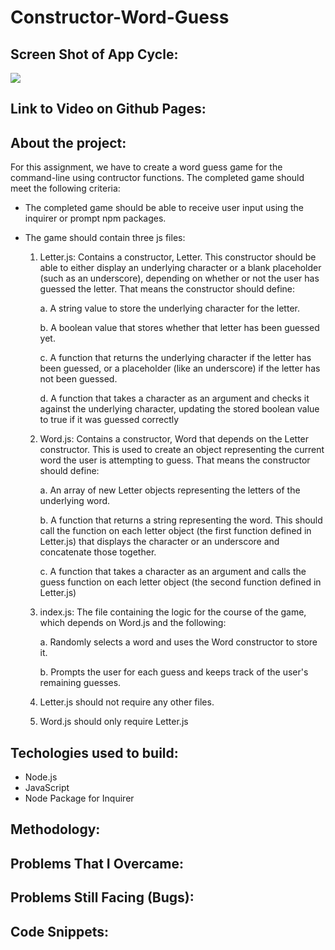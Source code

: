 # Constructor-Word-Guess

## Screen Shot of App Cycle:

![](images/screen-shot-main.png)


## Link to Video on Github Pages:



## About the project:

For this assignment, we have to create a word guess game for the command-line using contructor functions. The completed game should meet the following criteria:

  * The completed game should be able to receive user input using the inquirer or prompt npm packages.
  
  * The game should contain three js files:
  
      1. Letter.js: Contains a constructor, Letter. This constructor should be able to either display an underlying character or a blank placeholder (such as an underscore), depending on whether or not the user has guessed the letter. That means the constructor should define:
   
         a. A string value to store the underlying character for the letter.

         b. A boolean value that stores whether that letter has been guessed yet.

         c. A function that returns the underlying character if the letter has been guessed, or a placeholder (like an underscore) if the letter has not been guessed.

         d. A function that takes a character as an argument and checks it against the underlying character, updating the stored boolean value to true if it was guessed correctly 
         
      2. Word.js: Contains a constructor, Word that depends on the Letter constructor. This is used to create an object representing the current word the user is attempting to guess. That means the constructor should define:

         a. An array of new Letter objects representing the letters of the underlying word.
   
         b. A function that returns a string representing the word. This should call the function on each letter object (the first function defined in Letter.js) that displays the character or an underscore and concatenate those together.
    
         c. A function that takes a character as an argument and calls the guess function on each letter object (the second function defined in Letter.js)

      3. index.js: The file containing the logic for the course of the game, which depends on Word.js and the following:
        
         a. Randomly selects a word and uses the Word constructor to store it.
        
         b. Prompts the user for each guess and keeps track of the user's remaining guesses.

      4. Letter.js should not require any other files.
   
      5. Word.js should only require Letter.js


## Techologies used to build:
  * Node.js
  * JavaScript
  * Node Package for Inquirer

## Methodology:


## Problems That I Overcame:



## Problems Still Facing (Bugs):



## Code Snippets:

